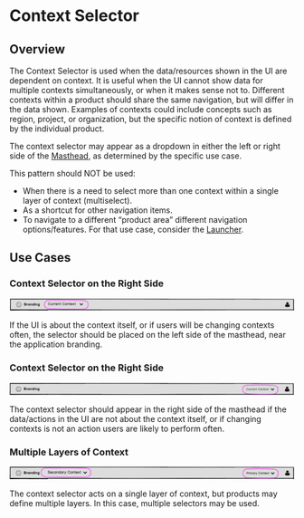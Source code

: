 # Context Selector


## Overview

The Context Selector is used when the data/resources shown in the UI are dependent on context. It is useful when the UI cannot show data for multiple contexts simultaneously, or when it makes sense not to. Different contexts within a product should share the same navigation, but will differ in the data shown. Examples of contexts could include concepts such as region, project, or organization, but the specific notion of context is defined by the individual product.

The context selector may appear as a dropdown in either the left or right side of the [Masthead](http://www.patternfly.org/pattern-library/application-framework/masthead/), as determined by the specific use case.

This pattern should NOT be used:
- When there is a need to select more than one context within a single layer of context (multiselect).
- As a shortcut for other navigation items.
- To navigate to a different “product area” different navigation options/features. For that use case, consider the [Launcher](http://www.patternfly.org/pattern-library/application-framework/launcher/).

## Use Cases

### Context Selector on the Right Side
![Context Selector Left Side](img/context-selector-left.png)

If the UI is about the context itself, or if users will be changing contexts often, the selector should be placed on the left side of the masthead, near the application branding.


### Context Selector on the Right Side
![Context Selector Right Side](img/context-selector-right.png)

The context selector should appear in the right side of the masthead if the data/actions in the UI are not about the context itself, or if changing contexts is not an action users are likely to perform often.


### Multiple Layers of Context
![Context Selector Right Side](img/multiple-context-selectors.png)

The context selector acts on a single layer of context, but products may define multiple layers. In this case, multiple selectors may be used.
